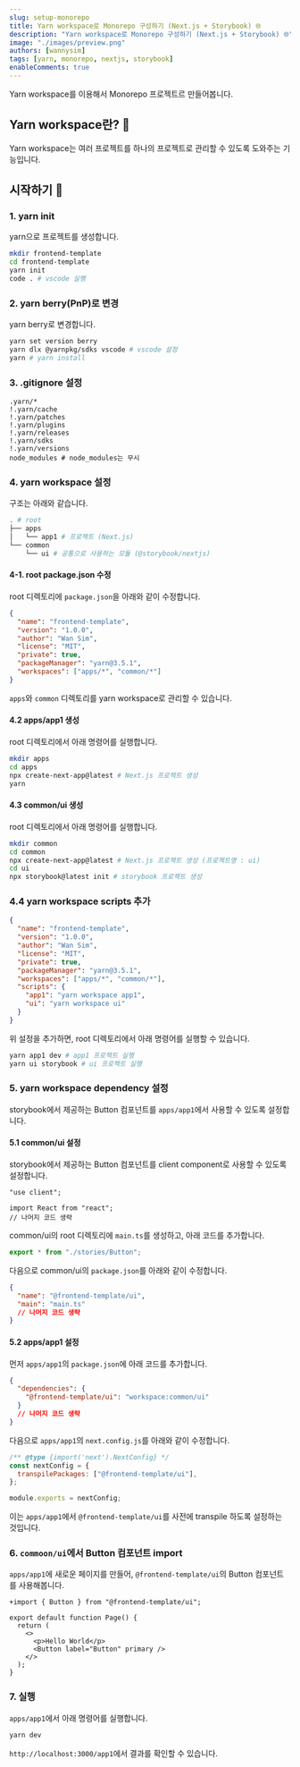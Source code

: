 ```yaml
---
slug: setup-monorepo
title: Yarn workspace로 Monorepo 구성하기 (Next.js + Storybook) 🌐
description: "Yarn workspace로 Monorepo 구성하기 (Next.js + Storybook) 🌐"
image: "./images/preview.png"
authors: [wannysim]
tags: [yarn, monorepo, nextjs, storybook]
enableComments: true
---
```


Yarn workspace를 이용해서 Monorepo 프로젝트르 만들어봅니다.

<!-- truncate -->

## Yarn workspace란? 🤔

Yarn workspace는 여러 프로젝트를 하나의 프로젝트로 관리할 수 있도록 도와주는 기능입니다.

## 시작하기 🚀

### 1. yarn init

yarn으로 프로젝트를 생성합니다.

```bash
mkdir frontend-template
cd frontend-template
yarn init
code . # vscode 실행
```

### 2. yarn berry(PnP)로 변경

yarn berry로 변경합니다.

```bash
yarn set version berry
yarn dlx @yarnpkg/sdks vscode # vscode 설정
yarn # yarn install
```

### 3. .gitignore 설정

```.gitignore title=".gitignore"
.yarn/*
!.yarn/cache
!.yarn/patches
!.yarn/plugins
!.yarn/releases
!.yarn/sdks
!.yarn/versions
node_modules # node_modules는 무시
```

### 4. yarn workspace 설정

구조는 아래와 같습니다.

```bash
. # root
├── apps
│   └── app1 # 프로젝트 (Next.js)
└── common
    └── ui # 공통으로 사용하는 모듈 (@storybook/nextjs)
```

#### 4-1. root package.json 수정

root 디렉토리에 `package.json`을 아래와 같이 수정합니다.

```json title="package.json" {8}
{
  "name": "frontend-template",
  "version": "1.0.0",
  "author": "Wan Sim",
  "license": "MIT",
  "private": true,
  "packageManager": "yarn@3.5.1",
  "workspaces": ["apps/*", "common/*"]
}
```

`apps`와 `common` 디렉토리를 yarn workspace로 관리할 수 있습니다.

#### 4.2 apps/app1 생성

root 디렉토리에서 아래 명령어를 실행합니다.

```bash
mkdir apps
cd apps
npx create-next-app@latest # Next.js 프로젝트 생성
yarn
```

#### 4.3 common/ui 생성

root 디렉토리에서 아래 명령어를 실행합니다.

```bash
mkdir common
cd common
npx create-next-app@latest # Next.js 프로젝트 생성 (프로젝트명 : ui)
cd ui
npx storybook@latest init # storybook 프로젝트 생성
```

### 4.4 yarn workspace scripts 추가

```json title="package.json" {9-12}
{
  "name": "frontend-template",
  "version": "1.0.0",
  "author": "Wan Sim",
  "license": "MIT",
  "private": true,
  "packageManager": "yarn@3.5.1",
  "workspaces": ["apps/*", "common/*"],
  "scripts": {
    "app1": "yarn workspace app1",
    "ui": "yarn workspace ui"
  }
}
```

위 설정을 추가하면, root 디렉토리에서 아래 명령어를 실행할 수 있습니다.

```bash
yarn app1 dev # app1 프로젝트 실행
yarn ui storybook # ui 프로젝트 실행
```

### 5. yarn workspace dependency 설정

storybook에서 제공하는 Button 컴포넌트를 `apps/app1`에서 사용할 수 있도록 설정합니다.

#### 5.1 common/ui 설정

storybook에서 제공하는 Button 컴포넌트를 client component로 사용할 수 있도록 설정합니다.

```tsx title="common/ui/stories/Button.tsx" {1}
"use client";

import React from "react";
// 나머지 코드 생략
```

common/ui의 root 디렉토리에 `main.ts`를 생성하고, 아래 코드를 추가합니다.

```ts title="common/ui/main.ts"
export * from "./stories/Button";
```

다음으로 common/ui의 `package.json`를 아래와 같이 수정합니다.

```json title="common/ui/package.json" {2-3}
{
  "name": "@frontend-template/ui",
  "main": "main.ts"
  // 나머지 코드 생략
}
```

#### 5.2 apps/app1 설정

먼저 `apps/app1`의 `package.json`에 아래 코드를 추가합니다.

```json title="apps/app1/package.json" {2-4}
{
  "dependencies": {
    "@frontend-template/ui": "workspace:common/ui"
  }
  // 나머지 코드 생략
}
```

다음으로 `apps/app1`의 `next.config.js`를 아래와 같이 수정합니다.

```js title="apps/app1/next.config.js"
/** @type {import('next').NextConfig} */
const nextConfig = {
  transpilePackages: ["@frontend-template/ui"],
};

module.exports = nextConfig;
```

이는 `apps/app1`에서 `@frontend-template/ui`를 사전에 transpile 하도록 설정하는 것입니다.

### 6. `commoon/ui`에서 Button 컴포넌트 import

`apps/app1`에 새로운 페이지를 만들어, `@frontend-template/ui`의 Button 컴포넌트를 사용해봅니다.

```tsx title="apps/app1/src/app/app1/page.tsx"
+import { Button } from "@frontend-template/ui";

export default function Page() {
  return (
    <>
      <p>Hello World</p>
      <Button label="Button" primary />
    </>
  );
}
```

### 7. 실행

`apps/app1`에서 아래 명령어를 실행합니다.

```bash
yarn dev
```

`http://localhost:3000/app1`에서 결과를 확인할 수 있습니다.
